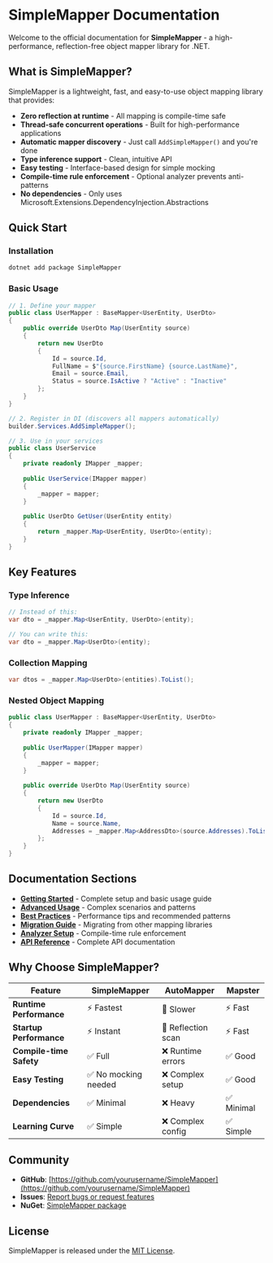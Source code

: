 # SimpleMapper Documentation

Welcome to the official documentation for **SimpleMapper** - a high-performance, reflection-free object mapper library for .NET.

## What is SimpleMapper?

SimpleMapper is a lightweight, fast, and easy-to-use object mapping library that provides:

- **Zero reflection at runtime** - All mapping is compile-time safe
- **Thread-safe concurrent operations** - Built for high-performance applications
- **Automatic mapper discovery** - Just call `AddSimpleMapper()` and you're done
- **Type inference support** - Clean, intuitive API
- **Easy testing** - Interface-based design for simple mocking
- **Compile-time rule enforcement** - Optional analyzer prevents anti-patterns
- **No dependencies** - Only uses Microsoft.Extensions.DependencyInjection.Abstractions

## Quick Start

### Installation

```bash
dotnet add package SimpleMapper
```

### Basic Usage

```csharp
// 1. Define your mapper
public class UserMapper : BaseMapper<UserEntity, UserDto>
{
    public override UserDto Map(UserEntity source)
    {
        return new UserDto
        {
            Id = source.Id,
            FullName = $"{source.FirstName} {source.LastName}",
            Email = source.Email,
            Status = source.IsActive ? "Active" : "Inactive"
        };
    }
}

// 2. Register in DI (discovers all mappers automatically)
builder.Services.AddSimpleMapper();

// 3. Use in your services
public class UserService
{
    private readonly IMapper _mapper;
    
    public UserService(IMapper mapper)
    {
        _mapper = mapper;
    }
    
    public UserDto GetUser(UserEntity entity)
    {
        return _mapper.Map<UserEntity, UserDto>(entity);
    }
}
```

## Key Features

### Type Inference
```csharp
// Instead of this:
var dto = _mapper.Map<UserEntity, UserDto>(entity);

// You can write this:
var dto = _mapper.Map<UserDto>(entity);
```

### Collection Mapping
```csharp
var dtos = _mapper.Map<UserDto>(entities).ToList();
```

### Nested Object Mapping
```csharp
public class UserMapper : BaseMapper<UserEntity, UserDto>
{
    private readonly IMapper _mapper;
    
    public UserMapper(IMapper mapper)
    {
        _mapper = mapper;
    }
    
    public override UserDto Map(UserEntity source)
    {
        return new UserDto
        {
            Id = source.Id,
            Name = source.Name,
            Addresses = _mapper.Map<AddressDto>(source.Addresses).ToList()
        };
    }
}
```

## Documentation Sections

- **[Getting Started](articles/getting-started.md)** - Complete setup and basic usage guide
- **[Advanced Usage](articles/advanced-usage.md)** - Complex scenarios and patterns
- **[Best Practices](articles/best-practices.md)** - Performance tips and recommended patterns
- **[Migration Guide](articles/migration.md)** - Migrating from other mapping libraries
- **[Analyzer Setup](articles/analyzer-setup.md)** - Compile-time rule enforcement
- **[API Reference](api/SimpleMapper.html)** - Complete API documentation

## Why Choose SimpleMapper?

| Feature | SimpleMapper | AutoMapper | Mapster |
|---------|--------------|------------|---------|
| **Runtime Performance** | ⚡ Fastest | 🐌 Slower | ⚡ Fast |
| **Startup Performance** | ⚡ Instant | 🐌 Reflection scan | ⚡ Fast |
| **Compile-time Safety** | ✅ Full | ❌ Runtime errors | ✅ Good |
| **Easy Testing** | ✅ No mocking needed | ❌ Complex setup | ✅ Good |
| **Dependencies** | ✅ Minimal | ❌ Heavy | ✅ Minimal |
| **Learning Curve** | ✅ Simple | ❌ Complex config | ✅ Simple |

## Community

- **GitHub**: [https://github.com/yourusername/SimpleMapper](https://github.com/yourusername/SimpleMapper)
- **Issues**: [Report bugs or request features](https://github.com/yourusername/SimpleMapper/issues)
- **NuGet**: [SimpleMapper package](https://www.nuget.org/packages/SimpleMapper)

## License

SimpleMapper is released under the [MIT License](https://github.com/yourusername/SimpleMapper/blob/main/LICENSE). 